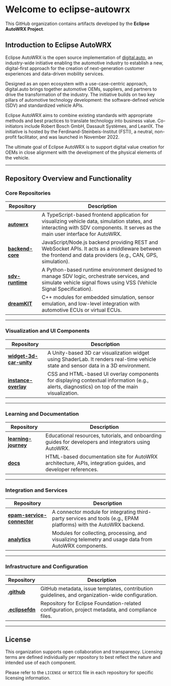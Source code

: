 # Welcome to eclipse-autowrx

This GitHub organization contains artifacts developed by the **Eclipse AutoWRX Project**.

## Introduction to Eclipse AutoWRX

Eclipse AutoWRX is the open source implementation of [digital.auto](https://www.digital.auto), an industry-wide initiative enabling the automotive industry to establish a new, digital-first approach for the creation of next-generation customer experiences and data-driven mobility services.

Designed as an open ecosystem with a use-case-centric approach, digital.auto brings together automotive OEMs, suppliers, and partners to drive the transformation of the industry. The initiative builds on two key pillars of automotive technology development: the software-defined vehicle (SDV) and standardized vehicle APIs.

Eclipse AutoWRX aims to combine existing standards with appropriate methods and best practices to translate technology into business value. Co-initiators include Robert Bosch GmbH, Dassault Systèmes, and LeanIX. The initiative is hosted by the Ferdinand-Steinbeis-Institut (FSTI), a neutral, non-profit facilitator, and was launched in November 2022.

The ultimate goal of Eclipse AutoWRX is to support digital value creation for OEMs in close alignment with the development of the physical elements of the vehicle.

---

## Repository Overview and Functionality

### Core Repositories

| Repository       | Description |
|------------------|-------------|
| **[autowrx](https://github.com/eclipse-autowrx/autowrx)** | A TypeScript-based frontend application for visualizing vehicle data, simulation states, and interacting with SDV components. It serves as the main user interface for AutoWRX. |
| **[backend-core](https://github.com/eclipse-autowrx/backend-core)** | JavaScript/Node.js backend providing REST and WebSocket APIs. It acts as a middleware between the frontend and data providers (e.g., CAN, GPS, simulation). |
| **[sdv-runtime](https://github.com/eclipse-autowrx/sdv-runtime)** | A Python-based runtime environment designed to manage SDV logic, orchestrate services, and simulate vehicle signal flows using VSS (Vehicle Signal Specification). |
| **[dreamKIT](https://github.com/eclipse-autowrx/dreamKIT)** | C++ modules for embedded simulation, sensor emulation, and low-level integration with automotive ECUs or virtual ECUs. |

---

### Visualization and UI Components

| Repository       | Description |
|------------------|-------------|
| **[widget-3d-car-unity](https://github.com/eclipse-autowrx/widget-3d-car-unity)** | A Unity-based 3D car visualization widget using ShaderLab. It renders real-time vehicle state and sensor data in a 3D environment. |
| **[instance-overlay](https://github.com/eclipse-autowrx/instance-overlay)** | CSS and HTML-based UI overlay components for displaying contextual information (e.g., alerts, diagnostics) on top of the main visualization. |

---

### Learning and Documentation

| Repository       | Description |
|------------------|-------------|
| **[learning-journey](https://github.com/eclipse-autowrx/learning-journey)** | Educational resources, tutorials, and onboarding guides for developers and integrators using AutoWRX. |
| **[docs](https://github.com/eclipse-autowrx/docs)** | HTML-based documentation site for AutoWRX architecture, APIs, integration guides, and developer references. |

---

### Integration and Services

| Repository       | Description |
|------------------|-------------|
| **[epam-service-connector](https://github.com/eclipse-autowrx/epam-service-connector)** | A connector module for integrating third-party services and tools (e.g., EPAM platforms) with the AutoWRX backend. |
| **[analytics](https://github.com/eclipse-autowrx/analytics)** | Modules for collecting, processing, and visualizing telemetry and usage data from AutoWRX components. |

---

### Infrastructure and Configuration

| Repository       | Description |
|------------------|-------------|
| **[.github](https://github.com/eclipse-autowrx/.github)** | GitHub metadata, issue templates, contribution guidelines, and organization-wide configuration. |
| **[.eclipsefdn](https://github.com/eclipse-autowrx/.eclipsefdn)** | Repository for Eclipse Foundation-related configuration, project metadata, and compliance files. |

---

## License
 
This organization supports open collaboration and transparency. Licensing terms are defined individually per repository to best reflect the nature and intended use of each component.
 
Please refer to the `LICENSE` or `NOTICE` file in each repository for specific licensing information.